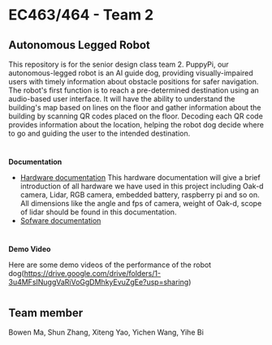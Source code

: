 # EC463/464 - Team 2
## Autonomous Legged Robot
This repository is for the senior design class team 2. PuppyPi, our autonomous-legged robot is an AI guide dog, providing visually-impaired users with timely information about obstacle positions for safer navigation. The robot's first function is to reach a pre-determined destination using an audio-based user interface. It will have the ability to understand the building's map based on lines on the floor and gather information about the building by scanning QR codes placed on the floor. Decoding each QR code provides information about the location, helping the robot dog decide where to go and guiding the user to the intended destination.

#

**Documentation**

* [Hardware documentation](https://github.com/PicassoEEA/legged_robot/tree/main/Hardware_Info)
This hardware documentation will give a brief introduction of all hardware we have used in this project including Oak-d camera, Lidar, RGB camera, embedded battery, raspberry pi and so on. All dimensions like the angle and fps of camera, weight of Oak-d, scope of lidar should be found in this documentation.
* [Sofware documentation](https://github.com/PicassoEEA/legged_robot/tree/main/Software_Info)

#

**Demo Video**

Here are some demo videos of the performance of the robot dog(https://drive.google.com/drive/folders/1-3u4MFsINuggVaRiVoGgDMhkyEvuZgEe?usp=sharing)

#


## Team member
Bowen Ma, Shun Zhang, Xiteng Yao, Yichen Wang, Yihe Bi
